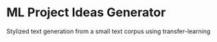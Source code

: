 # ML Project Ideas Generator

Stylized text generation from a small text corpus using transfer-learning
